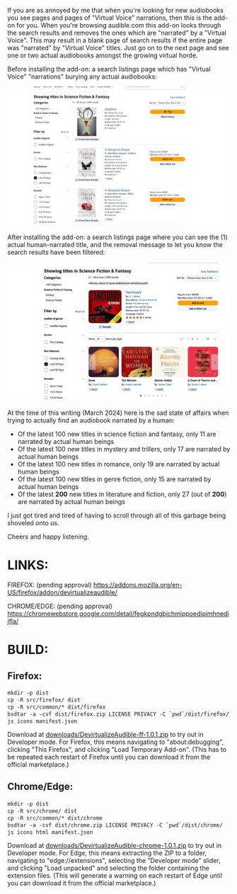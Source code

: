 If you are as annoyed by me that when you're looking for new audiobooks you see pages and pages of "Virtual Voice"
narrations, then this is the add-on for you. When you're browsing audible.com this add-on looks through the search
results and removes the ones which are "narrated" by a "Virtual Voice". This may result in a blank page of search
results if the entire page was "narrated" by "Virtual Voice" titles. Just go on to the next page and see one or two
actual audiobooks amongst the growing virtual horde.

Before installing the add-on: a search listings page which has "Virtual Voice" "narrations" burying any actual
audiobooks:

![Before installing the add-on: a search listings page which as "Virtual Voice" "narrations" burying any actual audiobooks.](screenshots/Screenshot%202024-03-07%20at%2012-54-58%20Science%20Fiction%20&%20Fantasy%20Audiobooks%20in%20English%20Audible.com%201280x800.png)

After installing the add-on: a search listings page where you can see the (1) actual human-narrated title, and the
removal message to let you know the search results have been filtered:

![After installing the add-on: a search listings page where you can see the (1) actual human-narrated title.](screenshots/Screenshot%202024-03-08%20at%2008-49-04%20Science%20Fiction%20&%20Fantasy%20Audiobooks%20in%20English%20Audible.com%201280x800.png)

At the time of this writing (March 2024) here is the sad state of affairs when trying to actually find an audiobook narrated by a human:

* Of the latest 100 new titles in science fiction and fantasy, only 11 are narrated by actual human beings
* Of the latest 100 new titles in mystery and trillers, only 17 are narrated by actual human beings
* Of the latest 100 new titles in romance, only 19 are narrated by actual human beings
* Of the latest 100 new titles in genre fiction, only 15 are narrated by actual human beings
* Of the latest **200** new titles in literature and fiction, only 27 (out of **200**) are narrated by actual human beings

I just got tired and tired of having to scroll through all of this garbage being shoveled onto us.

Cheers and happy listening.

# LINKS:

FIREFOX: (pending approval) https://addons.mozilla.org/en-US/firefox/addon/devirtualizeaudible/

CHROME/EDGE: (pending approval) https://chromewebstore.google.com/detail/fegkpndgbjchmippoedipimhnedijfla/

# BUILD:

## Firefox:

```
mkdir -p dist
cp -R src/firefox/ dist
cp -R src/common/* dist/firefox
bsdtar -a -cvf dist/firefox.zip LICENSE PRIVACY -C `pwd`/dist/firefox/ js icons manifest.json

```

Download at [downloads/DevirtualizeAudible-ff-1.0.1.zip](downloads/DevirtualizeAudible-ff-1.0.1.zip) to try out in Developer mode. For Firefox, this means navigating to "about:debugging", clicking "This Firefox", and clicking "Load Temporary Add-on". (This has to be repeated each restart of Firefox until you can download it from the official marketplace.)

## Chrome/Edge:

```
mkdir -p dist
cp -R src/chrome/ dist
cp -R src/common/* dist/chrome
bsdtar -a -cvf dist/chrome.zip LICENSE PRIVACY -C `pwd`/dist/chrome/ js icons html manifest.json
```

Download at [downloads/DevirtualizeAudible-chrome-1.0.1.zip](downloads/DevirtualizeAudible-chrome-1.0.1.zip) to try out in Developer mode. For Edge, this means extracting the ZIP to a folder, navigating to "edge://extensions", selecting the "Developer mode" slider, and clicking "Load unpacked" and selecting the folder containing the extension files. (This will generate a warning on each restart of Edge until you can download it from the official marketplace.)
